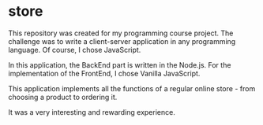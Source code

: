 # store

This repository was created for my programming course project.
The challenge was to write a client-server application in any programming language.
Of course, I chose JavaScript.

In this application, the BackEnd part is written in the Node.js. 
For the implementation of the FrontEnd, I chose Vanilla JavaScript.

This application implements all the functions of a regular online store - from choosing a product to ordering it.

It was a very interesting and rewarding experience.
